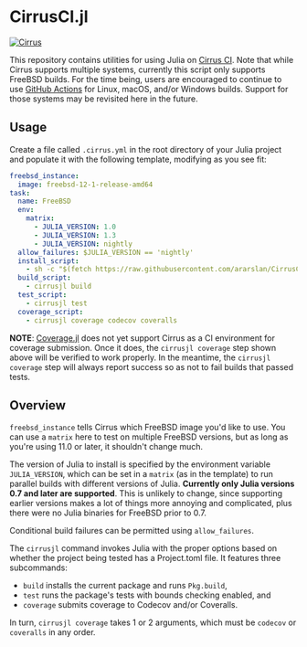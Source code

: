 # CirrusCI.jl

[![Cirrus](https://api.cirrus-ci.com/github/ararslan/CirrusCI.jl.svg)](https://cirrus-ci.com/github/ararslan/CirrusCI.jl)

This repository contains utilities for using Julia on [Cirrus CI](https://cirrus-ci.org).
Note that while Cirrus supports multiple systems, currently this script only supports FreeBSD
builds.
For the time being, users are encouraged to continue to use
[GitHub Actions](https://github.com/julia-actions/setup-julia) for Linux, macOS, and/or Windows builds.
Support for those systems may be revisited here in the future.

## Usage

Create a file called `.cirrus.yml` in the root directory of your Julia project and populate
it with the following template, modifying as you see fit:

```yaml
freebsd_instance:
  image: freebsd-12-1-release-amd64
task:
  name: FreeBSD
  env:
    matrix:
      - JULIA_VERSION: 1.0
      - JULIA_VERSION: 1.3
      - JULIA_VERSION: nightly
  allow_failures: $JULIA_VERSION == 'nightly'
  install_script:
    - sh -c "$(fetch https://raw.githubusercontent.com/ararslan/CirrusCI.jl/master/bin/install.sh -o -)"
  build_script:
    - cirrusjl build
  test_script:
    - cirrusjl test
  coverage_script:
    - cirrusjl coverage codecov coveralls
```

**NOTE**: [Coverage.jl](https://github.com/JuliaCI/Coverage.jl) does not yet support Cirrus
as a CI environment for coverage submission.
Once it does, the `cirrusjl coverage` step shown above will be verified to work properly.
In the meantime, the `cirrusjl coverage` step will always report success so as not to fail
builds that passed tests.

## Overview

`freebsd_instance` tells Cirrus which FreeBSD image you'd like to use.
You can use a `matrix` here to test on multiple FreeBSD versions, but as long as you're
using 11.0 or later, it shouldn't change much.

The version of Julia to install is specified by the environment variable `JULIA_VERSION`,
which can be set in a `matrix` (as in the template) to run parallel builds with different
versions of Julia.
**Currently only Julia versions 0.7 and later are supported**.
This is unlikely to change, since supporting earlier versions makes a lot of things more
annoying and complicated, plus there were no Julia binaries for FreeBSD prior to 0.7.

Conditional build failures can be permitted using `allow_failures`.

The `cirrusjl` command invokes Julia with the proper options based on whether the project
being tested has a Project.toml file.
It features three subcommands:

* `build` installs the current package and runs `Pkg.build`,
* `test` runs the package's tests with bounds checking enabled, and
* `coverage` submits coverage to Codecov and/or Coveralls.

In turn, `cirrusjl coverage` takes 1 or 2 arguments, which must be `codecov` or `coveralls`
in any order.
